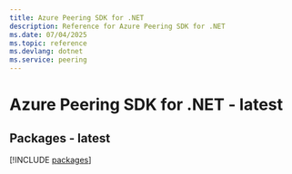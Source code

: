 ```yaml
---
title: Azure Peering SDK for .NET
description: Reference for Azure Peering SDK for .NET
ms.date: 07/04/2025
ms.topic: reference
ms.devlang: dotnet
ms.service: peering
---
```

# Azure Peering SDK for .NET - latest
## Packages - latest
[!INCLUDE [packages](peering-index.md)]